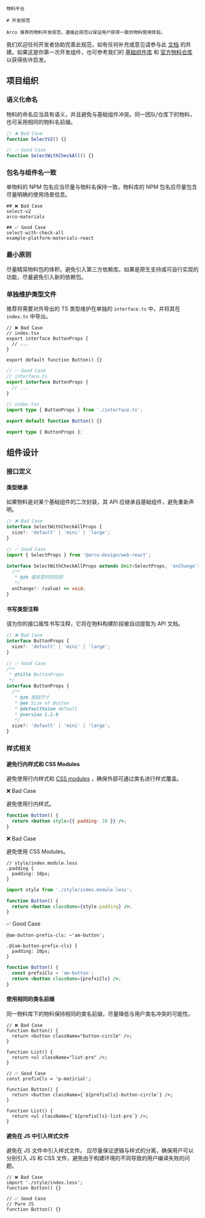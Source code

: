 `````
物料平台

# 开发规范

Arco 推荐的物料开发规范，遵循此规范以保证用户获得一致的物料使用体验。
`````

我们欢迎任何开发者协助完善此规范，如有任何补充或意见请参与此 [文档](https://github.com/arco-design/arco-design/blob/main/site/docs/material/start.spec.zh-CN.md) 的共建。如果这是你第一次开发组件，也可参考我们的 [基础组件库](https://github.com/arco-design/arco-design) 和 [官方物料仓库](https://github.com/arco-design/official-material-react) 以获得些许启发。

## 项目组织

### 语义化命名

物料的命名应当具有语义，并且避免与基础组件冲突。同一团队/仓库下的物料，也可采用相同的物料名前缀。

```js
// ❌ Bad Case
function SelectV2() {}

// ✅ Good Case
function SelectWithCheckAll() {}
```

### 包名与组件名一致

单物料的 NPM 包名应当尽量与物料名保持一致，物料库的 NPM 包名应尽量包含尽量明确的使用场景信息。

```
## ❌ Bad Case
select-v2
arco-materials

## ✅ Good Case
select-with-check-all
example-platform-materials-react
```

### 最小原则

尽量精简物料包的体积，避免引入第三方依赖库。如果是原生支持或可自行实现的功能，尽量避免引入新的依赖包。

### 单独维护类型文件

推荐将需要对外导出的 TS 类型维护在单独的 `interface.ts` 中，并将其在 `index.ts` 中导出。

```tsx
// ❌ Bad Case
// index.tsx
export interface ButtonProps {
  // ...
}

export default function Button() {}
```

```ts
// ✅ Good Case
// interface.ts
export interface ButtonProps {
  // ...
}

// index.tsx
import type { ButtonProps } from './interface.ts';

export default function Button() {}

export type { ButtonProps };
```

## 组件设计

### 接口定义

#### 类型继承

如果物料是对某个基础组件的二次封装，其 API 应继承自基础组件，避免重新声明。

```ts
// ❌ Bad Case
interface SelectWithCheckAllProps {
  size?: 'default' | 'mini' | 'large';
}

// ✅ Good Case
import { SelectProps } from '@arco-design/web-react';

interface SelectWithCheckAllProps extends Omit<SelectProps, 'onChange'> {
  /**
   * @zh 值改变时的回调
   */
  onChange?: (value) => void;
}
```

#### 书写类型注释

请为你的接口属性书写注释，它将在物料构建阶段被自动提取为 API 文档。

```ts
// ❌ Bad Case
interface ButtonProps {
  size?: 'default' | 'mini' | 'large';
}

// ✅ Good Case
/**
 * @title ButtonProps
 */
interface ButtonProps {
  /**
   * @zh 按钮尺寸
   * @en Size of Button
   * @defaultValue default
   * @version 1.2.0
   */
  size?: 'default' | 'mini' | 'large';
}
```

### 样式相关

#### 避免行内样式和 CSS Modules

避免使用行内样式和 [CSS modules](https://github.com/css-modules/css-modules) ，确保外部可通过类名进行样式覆盖。

❌ Bad Case

避免使用行内样式。

```jsx
function Button() {
  return <button style={{ padding: 10 }} />;
}
```

❌ Bad Case

避免使用 CSS Modules。

```less
// style/index.module.less
.padding {
  padding: 10px;
}
```

```jsx
import style from './style/index.module.less';

function Button() {
  return <button className={style.padding} />;
}
```

✅ Good Case

```less
@am-button-prefix-cls: ~'am-button';

.@{am-button-prefix-cls} {
  padding: 10px;
}
```

```jsx
function Button() {
  const prefxiCls = 'am-button';
  return <button className={prefxiCls} />;
}
```

#### 使用相同的类名前缀

同一物料库下的物料保持相同的类名前缀，尽量降低与用户类名冲突的可能性。

```tsx
// ❌ Bad Case
function Button() {
  return <button className="button-circle" />;
}

function List() {
  return <ul className="list-pro" />;
}
```

```tsx
// ✅ Good Case
const prefixCls = 'p-matirial';

function Button() {
  return <button className={`${prefixCls}-button-circle`} />;
}

function List() {
  return <ul className={`${prefixCls}-list-pro`} />;
}
```

#### 避免在 JS 中引入样式文件

避免在 JS 文件中引入样式文件。 应尽量保证逻辑与样式的分离，确保用户可以分别引入 JS 和 CSS 文件，避免由于构建环境的不同导致的用户编译失败的问题。

```tsx
// ❌ Bad Case
import './style/index.less';
function Button() {}
```

```tsx
// ✅ Good Case
// Pure JS
function Button() {}
```
